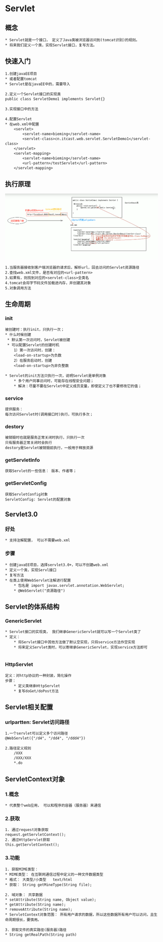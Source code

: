 # Servlet

## 概念

```
* Servlet就是一个接口， 定义了Java类被浏览器访问到(tomcat识别)的规则。
* 将来我们定义一个类，实现Servlet接口，复写方法。
```

## 快速入门

```
1.创建javaEE项目
* 或者配置tomcat
* Servlet是在javaEE中的，需要导入

2.定义一个Servlet接口的实现类
public class ServletDemo1 implements Servlet{}

3.实现接口中的方法

4.配置Servlet
* 在web.xml中配置
    <servlet>
        <servlet-name>bieming</servlet-name>
        <servlet-class>cn.itcast.web.servlet.ServletDemo1</servlet-class>
    </servlet>
    <servlet-mapping>
        <servlet-name>bieming</servlet-name>
        <url-pattern>/testServlet</url-pattern>
    </servlet-mapping>
```

## 执行原理

![image-20211217005332281](./image-20211217005332281.png)

```
1.当服务器接收到客户端浏览器的请求后，解析url，回去访问的Servlet资源路径
2.查找web.xml文件，是否有对应的<url-pattern>
3.如果有，则找到对应的<servlet-class>全类名
4.tomcat会将字节码文件加载进内存，并创建其对象
5.对象调用方法
```

## 生命周期

### init

```
被创建时：执行init，只执行一次；
* 什么时候创建
 * 默认第一次访问时，Servlet被创建
 * 可以配置Servlet的创建时机
 	1）第一次访问时，创建： 
 	<load-on-startup>为负数
 	2）在服务启动时，创建
 	<load-on-startup>为非负整数
 
* Servlet的init方法只执行一次，说明Servlet是单例对象
	* 多个用户同事访问时，可能存在线程安全问题；
	* 解决：尽量不要在Servlet中定义成员变量，即使定义了也不要修改它的值；
```



### service

```
提供服务：
每次访问Servlet时(调用接口时)执行，可执行多次；
```



### destory

```
被销毁时也就是服务正常关闭时执行，只执行一次
只有服务器正常关闭时会执行
destory是Servlet被销毁前执行，一般用于释放资源
```



### getServletInfo

```
获取Servlet的一些信息： 版本、作者等；
```



### getServletConfig

```
获取ServletConfig对象
ServletConfig: Servlet的配置对象
```



## Servlet3.0

### 好处

```
* 支持注解配置， 可以不需要web.xml
```

### 步骤

```
* 创建javaEE项目，选择servlet3.0+，可以不创建web.xml
* 定义一个类，实现Servl接口
* 复写方法
* 在类上使用WebServlet注解进行配置
	* 包名是 import javax.servlet.annotation.WebServlet;
	* @WebServlet("资源路径")
```

## Servlet的体系结构

### GenericServlet

```
* Servlet接口的实现类， 我们继承GenericServlet就可以写一个Servlet类了
* 定义： 
	* 将Servlet接口中其他方法做了默认空实现，只将service方法作空实现
	* 将来定义Servlet类时，可以寄继承GenericServlet，实现service方法即可
	
```

### HttpServlet

```
定义：对http协议的一种封装，简化操作
步骤：
	* 定义类继承HttpServlet
	* 复写doGet/doPost方法
```



## Servlet相关配置

### urlpartten: Servlet访问路径

```
1.一个servlet可以定义多个访问路径
@WebServlet({"/d4", "/dd4", "/ddd4"})

2.路径定义规则
	/XXX
	/XXX/XXX
	*.do
```

## ServletContext对象

### 1.概念

```
* 代表整个web应用， 可以和程序的容器（服务器）来通信
```

### 2.获取

```
1. 通过request对象获取
request.getServletContext();
2. 通过HttpServlet获取
this.getServletContext();
```

### 3.功能

```
1. 获取MIME类型：
* MIME类型： 在互联网通信过程中定义的一种文件数据类型
* 格式： 大类型/小类型   text/html
* 获取： String getMineType(String file);

2. 域对象： 共享数据
* setAttribute(String name, Object value);
* getAttribute(String name);
* removeAttribute(String name);
* ServletContext对象范围： 所有用户请求的数据，所以这些数据所有用户可以访问，且生命周期很长，要慎用。

3. 获取文件的真实路径(服务器)路径
* String getRealPath(String path)
```

